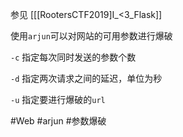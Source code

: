 参见 [[[RootersCTF2019]I_<3_Flask]]

使用`arjun`可以对网站的可用参数进行爆破

`-c`    指定每次同时发送的参数个数

`-d`    指定两次请求之间的延迟，单位为秒

`-u`    指定要进行爆破的`url`

#Web #arjun #参数爆破 